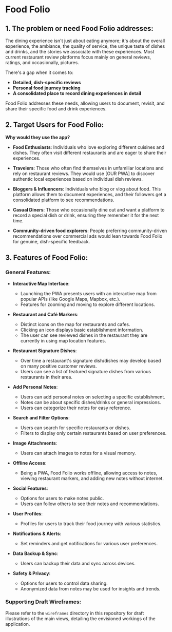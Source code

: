 # Food Folio

## 1. The problem or need Food Folio addresses:
The dining experience isn't just about eating anymore; it's about the overall experience, the ambiance, the quality of service, the unique taste of dishes and drinks, and the stories we associate with these experiences. Most current restaurant review platforms focus mainly on general reviews, ratings, and occasionally, pictures.

There's a gap when it comes to:
- **Detailed, dish-specific reviews**
- **Personal food journey tracking**
- **A consolidated place to record dining experiences in detail**

Food Folio addresses these needs, allowing users to document, revisit, and share their specific food and drink experiences.

## 2. Target Users for Food Folio:
**Why would they use the app?**

- **Food Enthusiasts**: Individuals who love exploring different cuisines and dishes. They often visit different restaurants and are eager to share their experiences.

- **Travelers**: Those who often find themselves in unfamiliar locations and rely on restaurant reviews. They would use [OUR PWA] to discover authentic local experiences based on individual dish reviews.

- **Bloggers & Influencers**: Individuals who blog or vlog about food. This platform allows them to document experiences, and their followers get a consolidated platform to see recommendations.

- **Casual Diners**: Those who occasionally dine out and want a platform to record a special dish or drink, ensuring they remember it for the next time.

- **Community-driven food explorers**: People preferring community-driven recommendations over commercial ads would lean towards Food Folio for genuine, dish-specific feedback.

## 3. Features of Food Folio:

### General Features:

- **Interactive Map Interface**:
  - Launching the PWA presents users with an interactive map from popular APIs (like Google Maps, Mapbox, etc.).
  - Features for zooming and moving to explore different locations.

- **Restaurant and Café Markers**:
  - Distinct icons on the map for restaurants and cafes.
  - Clicking an icon displays basic establishment information.
  - The user can see reviewed dishes in the restaurant they are currently in using map location features.
 
- **Restaurant Signature Dishes**:
  - Over time a restaurant's signature dish/dishes may develop based on many positive customer reviews.
  - Users can see a list of featured signature dishes from various restaurants in their area.

- **Add Personal Notes**:
  - Users can add personal notes on selecting a specific establishment.
  - Notes can be about specific dishes/drinks or general impressions.
  - Users can categorize their notes for easy reference.

- **Search and Filter Options**:
  - Users can search for specific restaurants or dishes.
  - Filters to display only certain restaurants based on user preferences.

- **Image Attachments**:
  - Users can attach images to notes for a visual memory.

- **Offline Access**:
  - Being a PWA, Food Folio works offline, allowing access to notes, viewing restaurant markers, and adding new notes without internet.

- **Social Features**:
  - Options for users to make notes public.
  - Users can follow others to see their notes and recommendations.

- **User Profiles**:
  - Profiles for users to track their food journey with various statistics.

- **Notifications & Alerts**:
  - Set reminders and get notifications for various user preferences.

- **Data Backup & Sync**:
  - Users can backup their data and sync across devices.

- **Safety & Privacy**:
  - Options for users to control data sharing.
  - Anonymized data from notes may be used for insights and trends.

### Supporting Draft Wireframes:
Please refer to the `wireframes` directory in this repository for draft illustrations of the main views, detailing the envisioned workings of the application.
